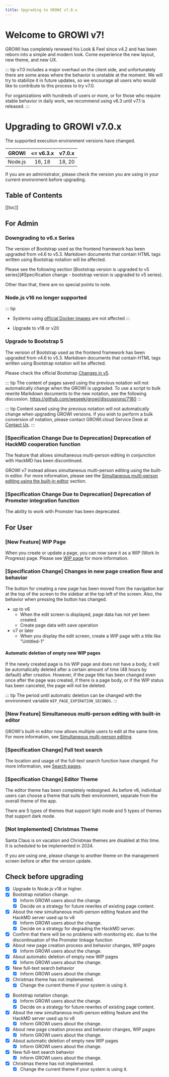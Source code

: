 ```yaml
---
title: Upgrading to GROWI v7.0.x
---
```


# Welcome to GROWI v7!

GROWI has completely renewed his Look & Feel since v4.2 and has been reborn into a simple and modern look.
Come experience the new layout, new theme, and new UX.

<ContextualBlock context="docs-growi-org">

::: tip
v7.0 includes a major overhaul on the client side, and unfortunately there are some areas where the behavior is unstable at the moment.
We will try to stabilize it in future updates, so we encourage all users who would like to contribute to this process to try v7.0.

For organizations with hundreds of users or more, or for those who require stable behavior in daily work, we recommend using v6.3 until v7.1 is released.
:::

</ContextualBlock>

# Upgrading to GROWI v7.0.x

<ContextualBlock context="docs-growi-org">

The supported execution environment versions have changed.

| GROWI | <= v6.3.x | v7.0.x |
| :---: | :---: | :---: |
| Node.js | 16, 18 | 18, 20 |

If you are an administrator, please check the version you are using in your current environment before upgrading.

</ContextualBlock>


## Table of Contents

[[toc]]


## For Admin

### Downgrading to v6.x Series

The version of Bootstrap used as the frontend framework has been upgraded from v4.6 to v5.3.
Markdown documents that contain HTML tags written using Bootstrap notation will be affected.

Please see the following section [Bootstrap version is upgraded to v5 series](#Specification change - bootstrap version is upgraded to v5 series).

Other than that, there are no special points to note.

<ContextualBlock context="docs-growi-org">

### Node.js v16 no longer supported

::: tip

- Systems using [official Docker images](https://hub.docker.com/r/weseek/growi/) are not affected
:::

- Upgrade to v18 or v20

</ContextualBlock>

### Upgrade to Bootstrap 5

The version of Bootstrap used as the frontend framework has been upgraded from v4.6 to v5.3.
Markdown documents that contain HTML tags written using Bootstrap notation will be affected.

Please check the official Bootstrap [Changes in v5](https://getbootstrap.jp/docs/5.3/migration/).

<ContextualBlock context="docs-growi-org">

::: tip
The content of pages saved using the previous notation will not automatically change when the GROWI is upgraded.
To use a script to bulk rewrite Markdown documents to the new notation, see the following discussion.
<https://github.com/weseek/growi/discussions/7180>
:::

</ContextualBlock>

<ContextualBlock context="help-growi-cloud">

::: tip
Content saved using the previous notation will not automatically change when upgrading GROWI versions.
If you wish to perform a bulk conversion of notation, please contact GROWI.cloud Service Desk at [Contact Us](https://growi.cloud/contact).
:::

</ContextualBlock>

### [Specification Change Due to Deprecation] Deprecation of HackMD cooperation function

The feature that allows simultaneous multi-person editing in conjunction with HackMD has been discontinued.

GROWI v7 instead allows simultaneous multi-person editing using the built-in editor. For more information,
please see the [Simultaneous multi-person editing using the built-in editor](#new-feature-simultaneous-multi-person-editing-with-built-in-editor) section.


<ContextualBlock context="docs-growi-org">

### [Specification Change Due to Deprecation] Deprecation of Promster integration function

The ability to work with Promster has been deprecated.

</ContextualBlock>


## For User

### [New Feature] WIP Page

When you create or update a page, you can now save it as a WIP (Work In Progress) page.
Please see [WIP page](/en/guide/features/wip-page.html) for more information.

### [Specification Change] Changes in new page creation flow and behavior

The button for creating a new page has been moved from the navigation bar at the top of the screen to the sidebar at the top left of the screen.
Also, the behavior when pressing the button has changed.

- up to v6
  - When the edit screen is displayed, page data has not yet been created.
  - Create page data with save operation
- v7 or later
  - When you display the edit screen, create a WIP page with a title like "Untitled-1"

#### Automatic deletion of empty new WIP pages

If the newly created page is his WIP page and does not have a body, it will be automatically deleted after a certain amount of time (48 hours by default) after creation.
However, if the page title has been changed even once after the page was created, if there is a page body,
or if the WIP status has been canceled, the page will not be deleted.


<ContextualBlock context="docs-growi-org">

::: tip
The period until automatic deletion can be changed with the environment variable `WIP_PAGE_EXPIRATION_SECONDS`.
:::

</ContextualBlock>

### [New Feature] Simultaneous multi-person editing with built-in editor

GROWI's built-in editor now allows multiple users to edit at the same time.
For more information, see [Simultaneous multi-person editing](/en/guide/features/built-in-editor.md).

### [Specification Change] Full text search

The location and usage of the full-text search function have changed. For more information, see [Search pages](/en/guide/features/search.html).

### [Specification Change] Editor Theme

The editor theme has been completely redesigned. As before v6,
individual users can choose a theme that suits their environment,
separate from the overall theme of the app.

There are 5 types of themes that support light mode and 5 types of themes that support dark mode.

### [Not Implemented] Christmas Theme

Santa Claus is on vacation and Christmas themes are disabled at this time. It is scheduled to be implemented in 2024.

If you are using one, please change to another theme on the management screen before or after the version update.


## Check before upgrading

<ContextualBlock context="docs-growi-org">

- [x] Upgrade to Node.js v18 or higher.
- [x] Bootstrap notation change.
  - [x] Inform GROWI users about the change.
  - [x] Decide on a strategy for future rewrites of existing page content.
- [x] About the new simultaneous multi-person editing feature and the HackMD server used up to v6
  - [x] Inform GROWI users about the change.
  - [x] Decide on a strategy for degrading the HackMD server.
- [x] Confirm that there will be no problems with monitoring etc. due to the discontinuation of the Promster linkage function
- [x] About new page creation process and behavior changes, WIP pages
  - [x] Inform GROWI users about the change.
- [x] About automatic deletion of empty new WIP pages
  - [x] Inform GROWI users about the change.
- [x] New full-text search behavior
  - [x] Inform GROWI users about the change.
- [x] Christmas theme has not implemented.
  - [x] Change the current theme if your system is using it.

</ContextualBlock>


<ContextualBlock context="help-growi-cloud">

- [x] Bootstrap notation change.
  - [x] Inform GROWI users about the change.
  - [x] Decide on a strategy for future rewrites of existing page content.
- [x] About the new simultaneous multi-person editing feature and the HackMD server used up to v6
  - [x] Inform GROWI users about the change.
- [x] About new page creation process and behavior changes, WIP pages
  - [x] Inform GROWI users about the change.
- [x] About automatic deletion of empty new WIP pages
  - [x] Inform GROWI users about the change.
- [x] New full-text search behavior
  - [x] Inform GROWI users about the change.
- [x] Christmas theme has not implemented.
  - [x] Change the current theme if your system is using it.

</ContextualBlock>
